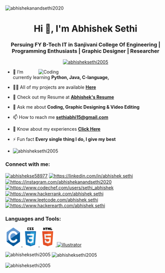 <img align="center" src="https://github.com/AbhishekSethi2005/AbhishekSethi2005/assets/143688066/790acaf3-9e76-47e6-aca5-21c74a5c9ad6" alt="abhishekanandsethi2020" height="300" width="4000" />

<h1 align="center">Hi 👋, I'm Abhishek Sethi</h1>
<h3 align="center">Persuing FY B-Tech IT in Sanjivani College Of Engineering | Programming Enthusiasts | Graphic Designer | Researcher</h3>

<p align="center"> <a href="https://github.com/ryo-ma/github-profile-trophy"><img src="https://github-profile-trophy.vercel.app/?username=abhisheksethi2005" alt="abhisheksethi2005" /></a> </p>

<img align="right" alt="Coding" width="400" src="https://camo.githubusercontent.com/7de37139d0b4c1ce40865e799b446c0e963a3dd8fb68d239707237c40604fa3d/68747470733a2f2f63646e2e6472696262626c652e636f6d2f75736572732f3733303730332f73637265656e73686f74732f363538313234332f6176656e746f2e676966">


- 🌱 I’m currently learning **Python, Java, C-language,**

- 👨‍💻 All of my projects are available [**Here**](https://rb.gy/042d9q)

- 📝 Check out my Resume at [**Abhishek's Resume**](https://shorturl.at/KrISz)

- 💬 Ask me about **Coding, Graphic Designing & Video Editing**

- 📫 How to reach me **sethiabhi15@gmail.com**

- 📄 Know about my experiences [**Click Here**](https://shorturl.at/KrISz)

- ⚡ Fun fact **Every single thing I do, I give my best**

- <p align="left"> <img src="https://komarev.com/ghpvc/?username=abhisheksethi2005&label=Profile%20views&color=blue&style=flat" alt="abhisheksethi2005" />  </p>


<h3 align="left">Connect with me:</h3>
<p align="left">
<a href="https://twitter.com/abhishekse58977" target="blank"><img align="center" src="https://raw.githubusercontent.com/rahuldkjain/github-profile-readme-generator/master/src/images/icons/Social/twitter.svg" alt="abhishekse58977" height="50" width="60" /></a>
<a href="https://linkedin.com/in/https://linkedin.com/in/abhishek sethi" target="blank"><img align="center" src="https://raw.githubusercontent.com/rahuldkjain/github-profile-readme-generator/master/src/images/icons/Social/linked-in-alt.svg" alt="https://linkedin.com/in/abhishek sethi" height="50" width="60" /></a>
<a href="https://instagram.com/https://instagram.com/abhishekanandsethi2020" target="blank"><img align="center" src="https://raw.githubusercontent.com/rahuldkjain/github-profile-readme-generator/master/src/images/icons/Social/instagram.svg" alt="https://instagram.com/abhishekanandsethi2020" height="50" width="60" /></a>
<a href="https://www.codechef.com/users/https://www.codechef.com/users/sethi_abhishek" target="blank"><img align="center" src="https://cdn.jsdelivr.net/npm/simple-icons@3.1.0/icons/codechef.svg" alt="https://www.codechef.com/users/sethi_abhishek" height="50" width="60" /></a>
<a href="https://www.hackerrank.com/https://www.hackerrank.com/abhishek sethi" target="blank"><img align="center" src="https://raw.githubusercontent.com/rahuldkjain/github-profile-readme-generator/master/src/images/icons/Social/hackerrank.svg" alt="https://www.hackerrank.com/abhishek sethi" height="50" width="60" /></a>
<a href="https://www.leetcode.com/https://www.leetcode.com/abhishek sethi" target="blank"><img align="center" src="https://raw.githubusercontent.com/rahuldkjain/github-profile-readme-generator/master/src/images/icons/Social/leet-code.svg" alt="https://www.leetcode.com/abhishek sethi" height="50" width="60" /></a>
<a href="https://www.hackerearth.com/https://www.hackerearth.com/abhishek sethi" target="blank"><img align="center" src="https://raw.githubusercontent.com/rahuldkjain/github-profile-readme-generator/master/src/images/icons/Social/hackerearth.svg" alt="https://www.hackerearth.com/abhishek sethi" height="50" width="60" /></a>
</p>

<h3 align="left">Languages and Tools:</h3>
<p align="left"> <a href="https://www.cprogramming.com/" target="_blank" rel="noreferrer"> <img src="https://raw.githubusercontent.com/devicons/devicon/master/icons/c/c-original.svg" alt="c" width="50" height="60"/> </a> <a href="https://www.w3schools.com/css/" target="_blank" rel="noreferrer"> <img src="https://raw.githubusercontent.com/devicons/devicon/master/icons/css3/css3-original-wordmark.svg" alt="css3" width="50" height="60"/> </a> <a href="https://www.w3.org/html/" target="_blank" rel="noreferrer"> <img src="https://raw.githubusercontent.com/devicons/devicon/master/icons/html5/html5-original-wordmark.svg" alt="html5" width="50" height="60"/> </a> <a href="https://www.adobe.com/in/products/illustrator.html" target="_blank" rel="noreferrer"> <img src="https://www.vectorlogo.zone/logos/adobe_illustrator/adobe_illustrator-icon.svg" alt="illustrator" width="50" height="60"/> </a> 

<p><img align="left" src="https://github-readme-stats.vercel.app/api/top-langs?username=abhisheksethi2005&show_icons=true&locale=en&layout=compact" alt="abhisheksethi2005" /></p>

<p>&nbsp;<img align="center" src="https://github-readme-stats.vercel.app/api?username=abhisheksethi2005&show_icons=true&locale=en" alt="abhisheksethi2005" /></p>

<p><img align="center" src="https://github-readme-streak-stats.herokuapp.com/?user=abhisheksethi2005&" alt="abhisheksethi2005" /></p>
